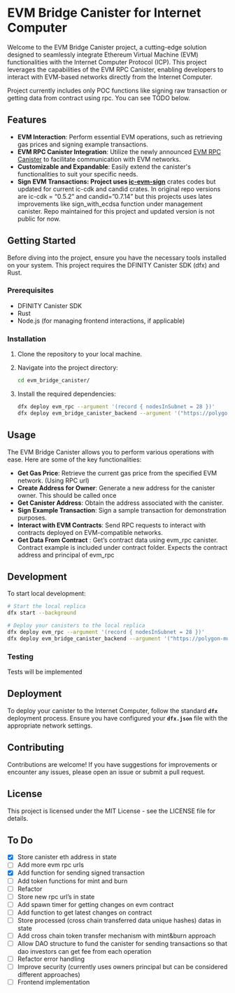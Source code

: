 # **EVM Bridge Canister for Internet Computer**

Welcome to the EVM Bridge Canister project, a cutting-edge solution designed to seamlessly integrate Ethereum Virtual Machine (EVM) functionalities with the Internet Computer Protocol (ICP). This project leverages the capabilities of the EVM RPC Canister, enabling developers to interact with EVM-based networks directly from the Internet Computer.

Project currently includes only POC functions like signing raw transaction or getting data from contract using rpc. You can see TODO below.

## **Features**

- **EVM Interaction**: Perform essential EVM operations, such as retrieving gas prices and signing example transactions.
- **EVM RPC Canister Integration**: Utilize the newly announced [EVM RPC Canister](https://github.com/internet-computer-protocol/evm-rpc-canister) to facilitate communication with EVM networks.
- **Customizable and Expandable**: Easily extend the canister's functionalities to suit your specific needs.
- **Sign EVM Transactions: Project uses [ic-evm-sign](https://github.com/nikolas-con/ic-evm-sign/tree/master)** crates codes but updated for current ic-cdk and candid crates. In original repo versions are ic-cdk = “0.5.2” and candid=”0.7.14” but this projects uses lates improvements like sign_with_ecdsa function under management canister. Repo maintained for this project and updated version is not public for now.

## **Getting Started**

Before diving into the project, ensure you have the necessary tools installed on your system. This project requires the DFINITY Canister SDK (dfx) and Rust.

### **Prerequisites**

- DFINITY Canister SDK
- Rust
- Node.js (for managing frontend interactions, if applicable)

### **Installation**

1. Clone the repository to your local machine.
2. Navigate into the project directory:

   ```bash
   cd evm_bridge_canister/
   ```

3. Install the required dependencies:

   ```bash
   dfx deploy evm_rpc --argument '(record { nodesInSubnet = 28 })'
   dfx deploy evm_bridge_canister_backend --argument '("https://polygon-mumbai-pokt.nodies.app")'
   ```

## **Usage**

The EVM Bridge Canister allows you to perform various operations with ease. Here are some of the key functionalities:

- **Get Gas Price**: Retrieve the current gas price from the specified EVM network. (Using RPC url)
- **Create Address for Owner**: Generate a new address for the canister owner. This should be called once
- **Get Canister Address**: Obtain the address associated with the canister.
- **Sign Example Transaction**: Sign a sample transaction for demonstration purposes.
- **Interact with EVM Contracts**: Send RPC requests to interact with contracts deployed on EVM-compatible networks.
- **Get Data From Contract** : Get’s contract data using evm_rpc canister. Contract example is included under contract folder. Expects the contract address and principal of evm_rpc

## **Development**

To start local development:

```bash
# Start the local replica
dfx start --background

# Deploy your canisters to the local replica
dfx deploy evm_rpc --argument '(record { nodesInSubnet = 28 })'
dfx deploy evm_bridge_canister_backend --argument '("https://polygon-mumbai-pokt.nodies.app")'
```

### **Testing**

Tests will be implemented

## **Deployment**

To deploy your canister to the Internet Computer, follow the standard **`dfx`** deployment process. Ensure you have configured your **`dfx.json`** file with the appropriate network settings.

## **Contributing**

Contributions are welcome! If you have suggestions for improvements or encounter any issues, please open an issue or submit a pull request.

## **License**

This project is licensed under the MIT License - see the LICENSE file for details.

## To Do

- [x] Store canister eth address in state
- [ ] Add more evm rpc urls
- [x] Add function for sending signed transaction
- [ ] Add token functions for mint and burn
- [ ] Refactor
- [ ] Store new rpc url’s in state
- [ ] Add spawn timer for getting changes on evm contract
- [ ] Add function to get latest changes on contract
- [ ] Store processed (cross chain transferred data unique hashes) datas in state
- [ ] Add cross chain token transfer mechanism with mint&burn approach
- [ ] Allow DAO structure to fund the canister for sending transactions so that dao investors can get fee from each operation
- [ ] Refactor error handling
- [ ] Improve security (currently uses owners principal but can be considered different approaches)
- [ ] Frontend implementation
